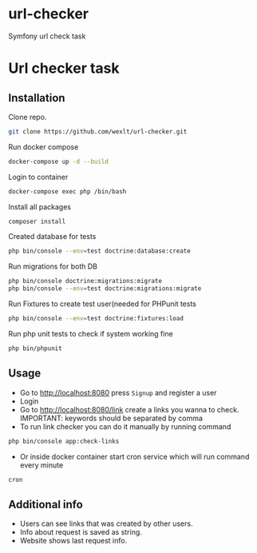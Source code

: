 # url-checker
Symfony url check task

# Url checker task

## Installation

Clone repo.

```bash
git clone https://github.com/wexlt/url-checker.git
```

Run docker compose

```bash
docker-compose up -d --build
```

Login to container

```bash
docker-compose exec php /bin/bash
```

Install all packages

```bash
composer install
```

Created database for tests

```bash
php bin/console --env=test doctrine:database:create
```

Run migrations for both DB

```bash
php bin/console doctrine:migrations:migrate
php bin/console --env=test doctrine:migrations:migrate
```

Run Fixtures to create test user(needed for PHPunit tests

```bash
php bin/console --env=test doctrine:fixtures:load
```

Run php unit tests to check if system working fine

```bash
php bin/phpunit
```

## Usage

- Go to [http://localhost:8080](http://localhost:8080) press `Signup` and register a user
- Login
- Go to [http://localhost:8080/link](http://localhost:8080/link) create a links you wanna to check. IMPORTANT: keywords should be separated by comma
- To run link checker you can do it manually by running command
```bash
php bin/console app:check-links
```
- Or inside docker container start cron service which will run command every minute 
```bash
cron
```

## Additional info
- Users can see links that was created by other users. 
- Info about request is saved as string.
- Website shows last request info.
